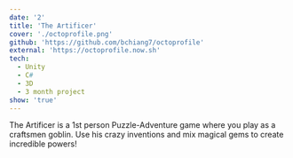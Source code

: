 ```yaml
---
date: '2'
title: 'The Artificer'
cover: './octoprofile.png'
github: 'https://github.com/bchiang7/octoprofile'
external: 'https://octoprofile.now.sh'
tech:
  - Unity
  - C#
  - 3D
  - 3 month project
show: 'true'
---
```


The Artificer is a 1st person Puzzle-Adventure game where you play as a craftsmen goblin. Use his crazy inventions and mix magical gems to create incredible powers!
